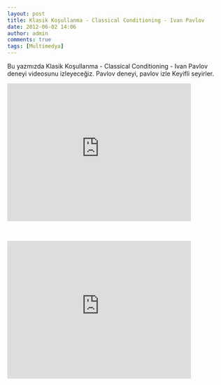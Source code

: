 ```yaml
---
layout: post
title: Klasik Koşullanma - Classical Conditioning - Ivan Pavlov
date: 2012-06-02 14:06
author: admin
comments: true
tags: [Multimedya]
---
```

Bu yazmızda Klasik Koşullanma - Classical Conditioning - Ivan Pavlov deneyi videosunu izleyeceğiz.
Pavlov deneyi, pavlov izle
Keyifli seyirler.
&nbsp;
<iframe src="http://www.youtube.com/embed/hhqumfpxuzI" frameborder="0" width="420" height="315"></iframe>

&nbsp;
<iframe width="420" height="315" src="http://www.youtube.com/embed/FMJJpbRx_O8" frameborder="0" allowfullscreen></iframe>
